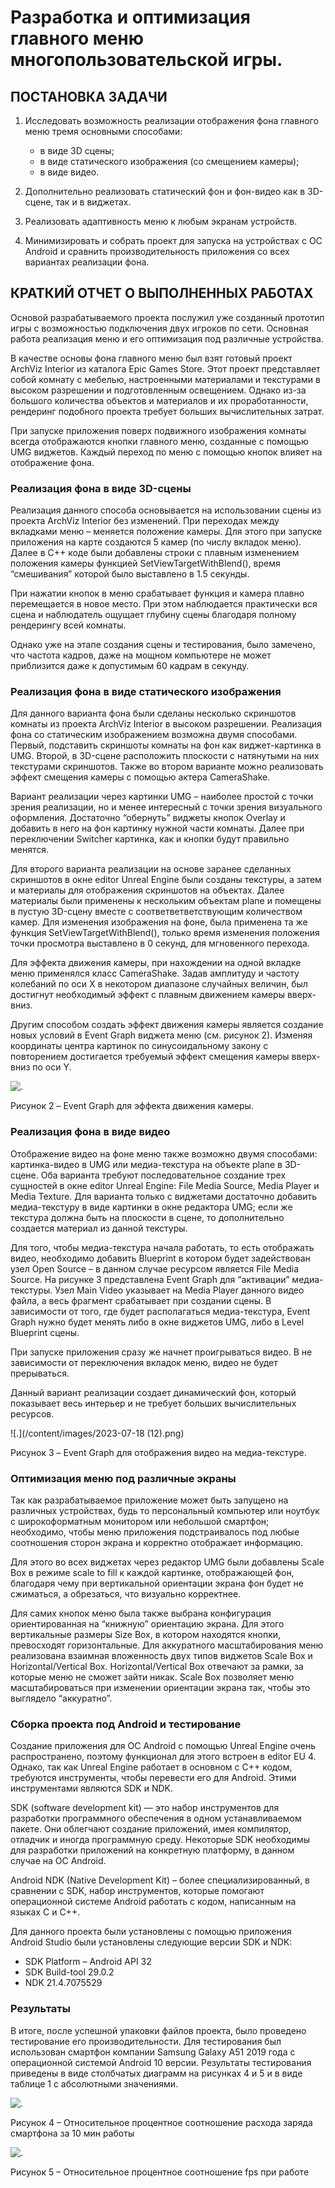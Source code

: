 # Разработка и оптимизация главного меню многопользовательской игры.

## ПОСТАНОВКА ЗАДАЧИ 

1. Исследовать возможность реализации отображения фона главного меню тремя основными способами:
    - в виде 3D сцены;
    - в виде статического изображения (со смещением камеры);
    - в виде видео.

2. Дополнительно реализовать статический фон и фон-видео как в 3D-сцене, так и в виджетах.

3. Реализовать адаптивность меню к любым экранам устройств.
4. Минимизировать и собрать проект для запуска на устройствах с ОС Android и сравнить производительность приложения со всех вариантах реализации фона.

## КРАТКИЙ ОТЧЕТ О ВЫПОЛНЕННЫХ РАБОТАХ

Основой разрабатываемого проекта послужил уже созданный прототип игры с возможностью подключения двух игроков по сети. Основная работа реализация меню и его оптимизация под различные устройства.

В качестве основы фона главного меню был взят готовый проект ArchViz Interior из каталога Epic Games Store. Этот проект представляет собой комнату с мебелью, настроенными материалами и текстурами в высоком разрешении и подготовленным освещением. Однако из-за большого количества объектов и материалов и их проработанности, рендеринг подобного проекта требует больших вычислительных затрат. 

При запуске приложения поверх подвижного изображения комнаты всегда отображаются кнопки главного меню, созданные с помощью UMG виджетов. Каждый переход по меню с помощью кнопок влияет на отображение фона. 

### Реализация фона в виде 3D-сцены

Реализация данного способа основывается на использовании сцены из проекта ArchViz Interior без изменений. При переходах между вкладками меню – меняется положение камеры. Для этого при запуске приложения на карте создаются 5 камер (по числу вкладок меню). Далее в C++ коде были добавлены строки с плавным изменением положения камеры функцией SetViewTargetWithBlend(), время “смешивания” которой было выставлено в 1.5 секунды.

При нажатии кнопок в меню срабатывает функция и камера плавно перемещается в новое место. При этом наблюдается практически вся сцена и наблюдатель ощущает глубину сцены благодаря полному рендерингу всей комнаты. 

Однако уже на этапе создания сцены и тестирования, было замечено, что частота кадров, даже на мощном компьютере не может приблизится даже к допустимым 60 кадрам в секунду.

### Реализация фона в виде статического изображения

Для данного варианта фона были сделаны несколько скриншотов комнаты из проекта ArchViz Interior в высоком разрешении. Реализация фона со статическим изображением возможна двумя способами. Первый, подставить скриншоты комнаты на фон как виджет-картинка в UMG. Второй, в 3D-сцене расположить плоскости с натянутыми на них текстурами скриншотов. Также во втором варианте можно реализовать эффект смещения камеры с помощью актера CameraShake.

Вариант реализации через картинки UMG – наиболее простой с точки зрения реализации, но и менее интересный с точки зрения визуального оформления. Достаточно “обернуть” виджеты кнопок Overlay и добавить в него на фон картинку нужной части комнаты. Далее при переключении Switcher картинка, как и кнопки будут правильно менятся.

Для второго варианта реализации на основе заранее сделанных скриншотов в окне editor Unreal Engine были созданы текстуры, а затем и материалы для отображения скриншотов на объектах. Далее материалы были применены к  нескольким объектам plane и помещены в пустую 3D-сцену вместе с соответветветствующим количеством камер. Для изменения изображения на фоне, была применена та же функция  SetViewTargetWithBlend(), только время изменения положения точки просмотра выставлено в 0 секунд, для мгновенного перехода.

Для эффекта движения камеры, при нахождении на одной вкладке меню применялся класс CameraShake. Задав амплитуду и частоту колебаний по оси X в некотором диапазоне случайных величин, был достигнут необходимый эффект с плавным движением камеры вверх-вниз.

Другим способом создать эффект движения камеры является создание новых условий в Event Graph виджета меню (см. рисунок 2). Изменяя координаты центра картинок по синусоидальному закону с повторением достигается требуемый эффект смещения камеры вверх-вниз по оси Y.

![.](/content/images/424626.png)

Рисунок 2 – Event Graph для эффекта движения камеры.

### Реализация фона в виде видео
Отображение видео на фоне меню также возможно двумя способами: картинка-видео в UMG или медиа-текстура на объекте plane в 3D-сцене. Оба варианта требуют последовательное создание трех сущностей в окне editor Unreal Engine: File Media Source, Media Player и Media Texture. Для варианта только с виджетами достаточно добавить медиа-текстуру в виде картинки в окне редактора UMG; если же текстура должна быть на плоскости в сцене, то дополнительно создается материал из данной текстуры. 

Для того, чтобы медиа-текстура начала работать, то есть отображать видео, необходимо добавить Blueprint в котором будет задействован узел Open Source – в данном случае ресурсом является File Media Source. На рисунке 3 представлена Event Graph для “активации” медиа-текстуры. Узел Main Video указывает на Media Player данного видео файла, а весь фрагмент срабатывает при создании сцены. В зависимости от того, где будет располагаться медиа-текстура, Event Graph нужно будет менять либо в окне виджетов UMG, либо в Level Blueprint сцены.

При запуске приложения сразу же начнет проигрываться видео. В не зависимости от переключения вкладок меню, видео не будет прерываться. 

Данный вариант реализации создает динамический фон, который показывает весь интерьер и не требует больших вычислительных ресурсов.

![.](/content/images/2023-07-18 (12).png)

Рисунок 3 – Event Graph для отображения видео на медиа-текстуре.

### Оптимизация меню под различные экраны

Так как разрабатываемое приложение может быть запущено на различных устройствах, будь то персональный компьютер или ноутбук с широкоформатным монитором или небольшой смартфон; необходимо, чтобы меню приложения подстраивалось под любые соотношения сторон экрана и корректно отображает информацию. 

Для этого во всех виджетах через редактор UMG были добавлены Scale Box в режиме scale to fill к каждой картинке, отображающей фон, благодаря чему при вертикальной ориентации экрана фон будет не сжиматься, а обрезаться, что визуально корректнее. 

Для самих кнопок меню была также выбрана конфигурация ориентированная на “книжную” ориентацию экрана. Для этого вертикальные размеры Size Box, в котором находятся кнопки, превосходят горизонтальные. Для аккуратного масштабирования меню реализована взаимная вложенность двух типов виджетов Scale Box и Horizontal/Vertical Box. Horizontal/Vertical Box отвечают за рамки, за которые меню не сможет зайти никак. Scale Box позволяет меню масштабироваться при изменении ориентации экрана так, чтобы это выглядело “аккуратно”.

### Сборка проекта под Android и тестирование

Создание приложения для ОС Android с помощью Unreal Engine очень распространено, поэтому функционал для этого встроен в editor EU 4. Однако, так как Unreal Engine работает в основном с С++ кодом, требуются инструменты, чтобы перевести его для Android. Этими инструментами являются SDK и NDK. 

SDK (software development kit) — это набор инструментов для разработки программного обеспечения в одном устанавливаемом пакете. Они облегчают создание приложений, имея компилятор, отладчик и иногда программную среду. Некоторые SDK необходимы для разработки приложений на конкретную платформу, в данном случае на ОС Android.

Android NDK (Native Development Kit) – более специализированный, в сравнении с SDK, набор инструментов, которые помогают операционной системе Android работать с кодом, написанным на языках C и C++.

Для данного проекта были установлены с помощью приложения Android Studio были установлены следующие версии SDK и NDK:
- SDK Platform – Android API 32
- SDK Build-tool  29.0.2
- NDK 21.4.7075529

### Результаты

В итоге, после успешной упаковки файлов проекта, было проведено тестирование его производительности.	Для тестирования был использован смартфон компании Samsung Galaxy A51 2019 года с операционной системой Android 10 версии. Результаты тестирования приведены в виде столбчатых диаграмм на рисунках 4 и 5 и в виде таблице 1 с абсолютными значениями. 

![.](/content/images/charge_1.png)

Рисунок 4 – Относительное процентное соотношение расхода заряда смартфона за 10 мин работы

![.](/content/images/fps_1.png)

Рисунок 5 – Относительное процентное соотношение fps при работе 
